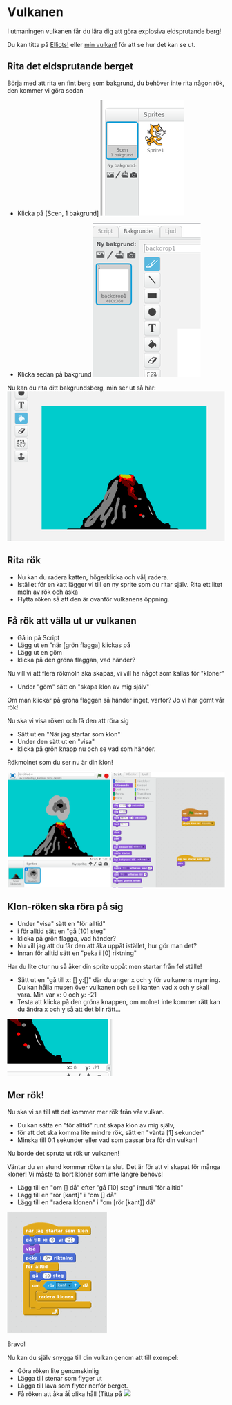 Vulkanen
========

I utmaningen vulkanen får du lära dig att göra explosiva eldsprutande berg!

Du kan titta på [Elliots!](http://scratch.mit.edu/projects/44967008/) eller [min vulkan!](http://scratch.mit.edu/projects/44225694/) för att se hur det kan se ut.

Rita det eldsprutande berget
----------------------------

Börja med att rita en fint berg som bakgrund, du behöver inte rita någon rök, den kommer vi göra sedan

 * Klicka på [Scen, 1 bakgrund] 
![](bilder/scen.png)

 * Klicka sedan på bakgrund
![](bilder/bakgrund.png)

Nu kan du rita ditt bakgrundsberg, min ser ut så här:
![](bilder/vulkan_bakgrund.png)

Rita rök
--------

 * Nu kan du radera katten, högerklicka och välj radera.
 * Istället för en katt lägger vi till en ny sprite som du ritar själv. Rita ett litet moln av rök och aska
 * Flytta röken så att den är ovanför vulkanens öppning.
 
Få rök att välla ut ur vulkanen
------------------------------

 * Gå in på Script
 * Lägg ut en "när [grön flagga] klickas på 
 * Lägg ut en göm
 * klicka på den gröna flaggan, vad händer?
 
Nu vill vi att flera rökmoln ska skapas, vi vill ha något som kallas för "kloner"

 * Under "göm" sätt en "skapa klon av mig själv"

Om man klickar på gröna flaggan så händer inget, varför? Jo vi har gömt vår rök!

Nu ska vi visa röken och få den att röra sig

 * Sätt ut en "När jag startar som klon"
 * Under den sätt ut en "visa"
 * klicka på grön knapp nu och se vad som händer.
 
Rökmolnet som du ser nu är din klon!

![](bilder/en_klon.png)


Klon-röken ska röra på sig
-------------------------------------

 *  Under "visa" sätt en "för alltid"
 *  i för alltid sätt en "gå [10] steg"
 *  klicka på grön flagga, vad händer?
 *  Nu vill jag att du får den att åka uppåt istället, hur gör man det?
 *  Innan för alltid sätt en "peka i [0] riktning"

Har du lite otur nu så åker din sprite uppåt men startar från fel ställe!

 * Sätt ut en "gå till x: [] y:[]" där du anger x och y för vulkanens mynning. Du kan hålla musen över vulkanen och se i kanten vad x och y skall vara. Min var x: 0 och y: -21
 * Testa att klicka på den gröna knappen, om molnet inte kommer rätt kan du ändra x och y så att det blir rätt...
 
![](bilder/vulkanens_x_y.png)


Mer rök!
--------
Nu ska vi se till att det kommer mer rök från vår vulkan.

 * Du kan sätta en "för alltid" runt skapa klon av mig själv, 
 * för att det ska komma lite mindre rök, sätt en "vänta [1] sekunder"
 * Minska till 0.1 sekunder eller vad som passar bra för din vulkan!
 
Nu borde det spruta ut rök ur vulkanen! 

Väntar du en stund kommer röken ta slut. Det är för att vi skapat för många kloner! Vi måste ta bort kloner som inte längre behövs!

 * Lägg till en "om [] då" efter "gå [10] steg" innuti "för alltid"
 * Lägg till en "rör [kant]" i "om [] då"
 * Lägg till en "radera klonen" i "om [rör [kant]] då"
 
![](bilder/om_kant_radera.png)
 
 Bravo!

Nu kan du själv snygga till din vulkan genom att till exempel:

 * Göra röken lite genomskinlig
 * Lägga till stenar som flyger ut
 * Lägga till lava som flyter nerför berget.
 * Få röken att åka åẗ olika håll (Titta på ![](http://scratch.mit.edu/projects/44967008/#editor)






 
 
